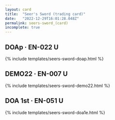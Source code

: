 ```yaml
---
layout: card
title:  "Seer's Sword (trading card)"
date:   "2022-12-29T16:01:28.048Z"
permalink: seers-sword_(card)
incomplete: true
---
```


## DOAp &middot; EN-022 U

{% include templates/seers-sword-doap.html %}


## DEMO22 &middot; EN-007 U

{% include templates/seers-sword-demo22.html %}


## DOA 1st &middot; EN-051 U

{% include templates/seers-sword-doa1e.html %}
